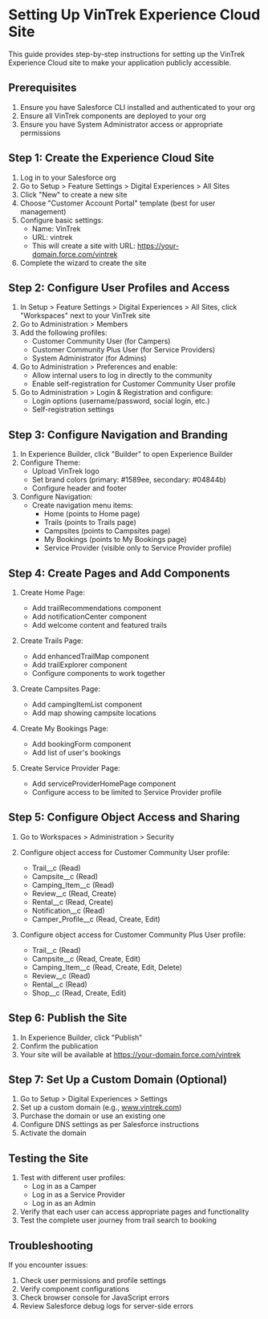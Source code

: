 # Setting Up VinTrek Experience Cloud Site

This guide provides step-by-step instructions for setting up the VinTrek Experience Cloud site to make your application publicly accessible.

## Prerequisites

1. Ensure you have Salesforce CLI installed and authenticated to your org
2. Ensure all VinTrek components are deployed to your org
3. Ensure you have System Administrator access or appropriate permissions

## Step 1: Create the Experience Cloud Site

1. Log in to your Salesforce org
2. Go to Setup > Feature Settings > Digital Experiences > All Sites
3. Click "New" to create a new site
4. Choose "Customer Account Portal" template (best for user management)
5. Configure basic settings:
   - Name: VinTrek
   - URL: vintrek
   - This will create a site with URL: https://your-domain.force.com/vintrek
6. Complete the wizard to create the site

## Step 2: Configure User Profiles and Access

1. In Setup > Feature Settings > Digital Experiences > All Sites, click "Workspaces" next to your VinTrek site
2. Go to Administration > Members
3. Add the following profiles:
   - Customer Community User (for Campers)
   - Customer Community Plus User (for Service Providers)
   - System Administrator (for Admins)
4. Go to Administration > Preferences and enable:
   - Allow internal users to log in directly to the community
   - Enable self-registration for Customer Community User profile
5. Go to Administration > Login & Registration and configure:
   - Login options (username/password, social login, etc.)
   - Self-registration settings

## Step 3: Configure Navigation and Branding

1. In Experience Builder, click "Builder" to open Experience Builder
2. Configure Theme:
   - Upload VinTrek logo
   - Set brand colors (primary: #1589ee, secondary: #04844b)
   - Configure header and footer
3. Configure Navigation:
   - Create navigation menu items:
     - Home (points to Home page)
     - Trails (points to Trails page)
     - Campsites (points to Campsites page)
     - My Bookings (points to My Bookings page)
     - Service Provider (visible only to Service Provider profile)

## Step 4: Create Pages and Add Components

1. Create Home Page:
   - Add trailRecommendations component
   - Add notificationCenter component
   - Add welcome content and featured trails

2. Create Trails Page:
   - Add enhancedTrailMap component
   - Add trailExplorer component
   - Configure components to work together

3. Create Campsites Page:
   - Add campingItemList component
   - Add map showing campsite locations

4. Create My Bookings Page:
   - Add bookingForm component
   - Add list of user's bookings

5. Create Service Provider Page:
   - Add serviceProviderHomePage component
   - Configure access to be limited to Service Provider profile

## Step 5: Configure Object Access and Sharing

1. Go to Workspaces > Administration > Security
2. Configure object access for Customer Community User profile:
   - Trail__c (Read)
   - Campsite__c (Read)
   - Camping_Item__c (Read)
   - Review__c (Read, Create)
   - Rental__c (Read, Create)
   - Notification__c (Read)
   - Camper_Profile__c (Read, Create, Edit)

3. Configure object access for Customer Community Plus User profile:
   - Trail__c (Read)
   - Campsite__c (Read, Create, Edit)
   - Camping_Item__c (Read, Create, Edit, Delete)
   - Review__c (Read)
   - Rental__c (Read)
   - Shop__c (Read, Create, Edit)

## Step 6: Publish the Site

1. In Experience Builder, click "Publish"
2. Confirm the publication
3. Your site will be available at https://your-domain.force.com/vintrek

## Step 7: Set Up a Custom Domain (Optional)

1. Go to Setup > Digital Experiences > Settings
2. Set up a custom domain (e.g., www.vintrek.com)
3. Purchase the domain or use an existing one
4. Configure DNS settings as per Salesforce instructions
5. Activate the domain

## Testing the Site

1. Test with different user profiles:
   - Log in as a Camper
   - Log in as a Service Provider
   - Log in as an Admin
2. Verify that each user can access appropriate pages and functionality
3. Test the complete user journey from trail search to booking

## Troubleshooting

If you encounter issues:
1. Check user permissions and profile settings
2. Verify component configurations
3. Check browser console for JavaScript errors
4. Review Salesforce debug logs for server-side errors
